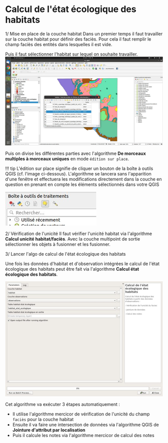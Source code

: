 # Calcul de l'état écologique des habitats
1/ Mise en place de la couche habitat
Dans un premier temps il faut travailler sur la couche habitat pour définir des faciès. Pour cela il faut
remplir le champ faciès des entités dans lesquelles il est vide.

Puis il faut sélectionner l'habitat sur lequel on souhaite travailler.
![select_entity](media/mercicor-select_entity.jpg)

Puis on divise les différentes parties avec l'algorithme **De morceaux multiples à morceaux uniques** en mode
`édition sur place`.

!!! tip
    L'édition sur place signifie de cliquer un bouton de la boîte à outils QGIS (cf. l'image ci-dessous). L'algorithme
    se lancera sans l'apparition d'une fenêtre et effectuera les modifications directement dans la couche 
    en question en prenant en compte les éléments sélectionnés dans votre QGIS

![edit_in_place](media/mercicor-edit_in_place.jpg)

<!--
utilisation des outils de découpe split features.
Enfin il faut modifer les faciès des nouvelles entitées.
-->

2/ Vérification de l'unicité
Il faut vérifier l'unicité habitat via l'algorithme **Calcul unicité habitat/faciès**. Avec la couche
multipoint de sortie sélectionner les objets à fusionner et les fusionner.

3/ Lancer l'algo de calcul de l'état écologique des habitats

Une fois les données d'habitat et d'observation intégrées le calcul de l'état écologique des habitats peut être fait via
l'algorithme **Calcul état écologique des habitats**.

![algo_hab_etat_ecolo](../processing/mercicor-calcul_habitat_etat_ecologique.jpg) 

Cet algorithme va exécuter 3 étapes automatiquement :
* Il utilise l'algorithme mercicor de vérification de l'unicité du champ `faciès` pour la couche habitat
* Ensuite il va faire une intersection de données via l'algorithme QGIS de **Jointure d'attribut par localisation**
* Puis il calcule les notes via l'algorithme mercicor de calcul des notes
